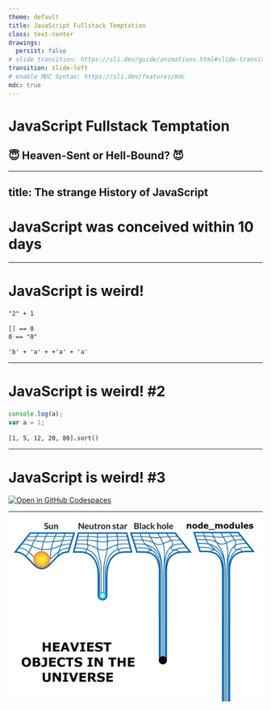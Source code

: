 ```yaml
---
theme: default
title: JavaScript Fullstack Temptation
class: text-center
drawings:
  persist: false
# slide transition: https://sli.dev/guide/animations.html#slide-transitions
transition: slide-left
# enable MDC Syntax: https://sli.dev/features/mdc
mdc: true
---
```


# JavaScript Fullstack Temptation

## 😇 Heaven-Sent or Hell-Bound? 😈

<!--
INTRO
-->

---
title: The strange History of JavaScript
---

# JavaScript was conceived within 10 days

---

# JavaScript is weird!

```jseval {monaco-run} { autorun:false, editorOptions: { scrollbar: { vertical: 'hidden', horizontal: 'hidden' } } }
"2" + 1
```

```jseval {monaco-run} { autorun:false, editorOptions: { scrollbar: { vertical: 'hidden', horizontal: 'hidden' } } }
[] == 0
0 == "0"
```

```jseval {monaco-run} { autorun:false, editorOptions: { scrollbar: { vertical: 'hidden', horizontal: 'hidden' } } }
'b' + 'a' + +'a' + 'a'
```

<!--
1. "2" - 1 -> 0
2. [] == "0" -> false
3. baNaNa
-->

---

# JavaScript is weird! #2

```js {monaco-run} { autorun:false, editorOptions: { scrollbar: { vertical: 'hidden', horizontal: 'hidden' } } }
console.log(a);
var a = 1;
```

```jseval {monaco-run} { autorun:false, editorOptions: { scrollbar: { vertical: 'hidden', horizontal: 'hidden' } } }
[1, 5, 12, 20, 80].sort()
```

<!--
1. uncomment line with var -> ERROR
2. scrambles order

A: Wow, a lot of effort for this presentation! What is this based on?
-->

---

# JavaScript is weird! #3

<a href="https://codespaces.new/dhhyi/javascript-fullstack-temptation/tree/examples/weirdness?quickstart=1&file=example.js" target="_blank" class="m-auto h-full block flex justify-center items-center">
  <img src="https://github.com/codespaces/badge.svg" alt="Open in GitHub Codespaces" width="400">
</a>

<!--
Fix code using eslint in GitHub Codespaces
(JS Web IDE, btw.)
-->

---

<img class="mx-auto" src="./pages/mode_modules.webp" alt="Node Modules" width="600">

<!--
D: JS package manager download the entire internet for every project.
  - unknown sources
  - vulnerabilities

A: same problem for Maven and NuGet.
  - npm audit
  - exploit database
  - support on GitHub
-->
